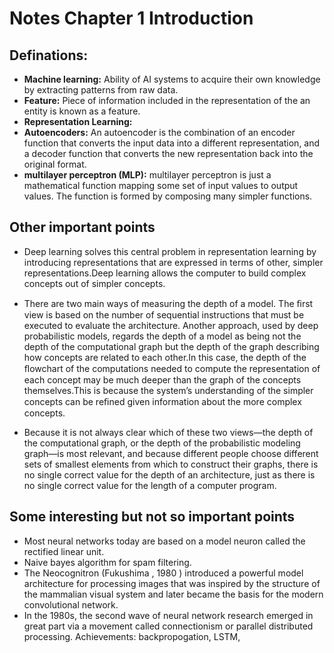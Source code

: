 # Notes Chapter 1 Introduction
## Definations:
* **Machine learning:** Ability of AI systems to acquire their own knowledge by extracting patterns from raw data.
* **Feature:** Piece of information included in the representation of the an entity is known as a feature.
* **Representation Learning:**
* **Autoencoders:** An autoencoder is the combination of an encoder function that converts the input data into a different representation, and a decoder function that converts the new representation back into the original format.
* **multilayer perceptron (MLP):** multilayer perceptron is just a mathematical function mapping some set of input values to output values. The function is formed by composing many simpler functions.

## Other important points
* Deep learning solves this central problem in representation learning by introducing representations that are expressed in terms of other, simpler representations.Deep learning allows the computer to build complex concepts out of simpler concepts.

* There are two main ways of measuring the depth of a model. The ﬁrst view is based on the number of sequential instructions that must be executed to evaluate the architecture. Another approach, used by deep probabilistic models, regards the depth of a model as being not the depth of the computational graph but the depth of the graph describing how concepts are related to each other.In this case, the depth of the ﬂowchart of the computations needed to compute the representation of each concept may be much deeper than the graph of the concepts themselves.This is because the system’s understanding of the simpler concepts can be reﬁned given information about the more complex concepts.
* Because it is not always clear which of these two views—the depth of the computational graph, or the depth of the probabilistic modeling graph—is most relevant, and because different people choose different sets of smallest elements from which to construct their graphs, there is no single correct value for the depth of an architecture, just as there is no single correct value for the length of a computer program. 


## Some interesting but not so important points
* Most neural networks today are based on a model neuron called
the rectified linear unit.
* Naive bayes algorithm for spam filtering.
* The Neocognitron (Fukushima , 1980 ) introduced a powerful model architecture for processing images that was inspired by the structure of the mammalian visual system and later became the basis for the modern convolutional network.
* In the 1980s, the second wave of neural network research emerged in great part via a movement called connectionism or parallel distributed processing. Achievements: backpropogation, LSTM,


